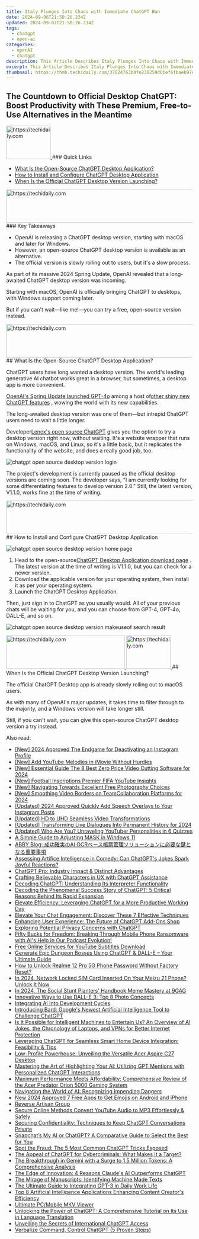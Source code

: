 ```yaml
---
title: Italy Plunges Into Chaos with Immediate ChatGPT Ban
date: 2024-09-06T21:50:26.234Z
updated: 2024-09-07T21:50:26.234Z
tags:
  - chatgpt
  - open-ai
categories:
  - openAI
  - chatgpt
description: This Article Describes Italy Plunges Into Chaos with Immediate ChatGPT Ban
excerpt: This Article Describes Italy Plunges Into Chaos with Immediate ChatGPT Ban
thumbnail: https://thmb.techidaily.com/37824763b4fe230259d6bef6fbaeb97e72f0109764846d4b08ba179c365c9b27.jpg
---
```


## The Countdown to Official Desktop ChatGPT: Boost Productivity with These Premium, Free-to-Use Alternatives in the Meantime

<!-- affiliate ads begin -->
<a href="https://25home.pxf.io/c/5597632/2123466/16836" target="_top" id="2123466">
  <img src="//a.impactradius-go.com/display-ad/16836-2123466" border="0" alt="https://techidaily.com" width="120" height="90"/>
</a>
<img height="0" width="0" src="https://25home.pxf.io/i/5597632/2123466/16836" style="position:absolute;visibility:hidden;" border="0" />
<!-- affiliate ads end -->
### Quick Links

* [What Is the Open-Source ChatGPT Desktop Application?](https://www.makeuseof.com/cant-wait-for-the-chatgpt-desktop-app-try-this-open-source-alternative-instead/#what-is-the-open-source-chatgpt-desktop-application)
* [How to Install and Configure ChatGPT Desktop Application](https://www.makeuseof.com/cant-wait-for-the-chatgpt-desktop-app-try-this-open-source-alternative-instead/#how-to-install-and-configure-chatgpt-desktop-application)
* [When Is the Official ChatGPT Desktop Version Launching?](https://www.makeuseof.com/cant-wait-for-the-chatgpt-desktop-app-try-this-open-source-alternative-instead/#when-is-the-official-chatgpt-desktop-version-launching)

<!-- affiliate ads begin -->
<a href="https://appsumo.8odi.net/c/5597632/2137378/7443" target="_top" id="2137378">
  <img src="//a.impactradius-go.com/display-ad/7443-2137378" border="0" alt="https://techidaily.com" width="600" height="90"/>
</a>
<img height="0" width="0" src="https://appsumo.8odi.net/i/5597632/2137378/7443" style="position:absolute;visibility:hidden;" border="0" />
<!-- affiliate ads end -->
### Key Takeaways

* OpenAI is releasing a ChatGPT desktop version, starting with macOS and later for Windows.
* However, an open-source ChatGPT desktop version is available as an alternative.
* The official version is slowly rolling out to users, but it's a slow process.

 As part of its massive 2024 Spring Update, OpenAI revealed that a long-awaited ChatGPT desktop version was incoming.

 Starting with macOS, OpenAI is officially bringing ChatGPT to desktops, with Windows support coming later.

 But if you can't wait—like me!—you can try a free, open-source version instead.

<!-- affiliate ads begin -->
<a href="https://ephamedtechinc.pxf.io/c/5597632/2130530/26400" target="_top" id="2130530">
  <img src="//a.impactradius-go.com/display-ad/26400-2130530" border="0" alt="https://techidaily.com" width="728" height="90"/>
</a>
<img height="0" width="0" src="https://ephamedtechinc.pxf.io/i/5597632/2130530/26400" style="position:absolute;visibility:hidden;" border="0" />
<!-- affiliate ads end -->
## What Is the Open-Source ChatGPT Desktop Application?

 ChatGPT users have long wanted a desktop version. The world's leading generative AI chatbot works great in a browser, but sometimes, a desktop app is more convenient.

[OpenAI's Spring Update launched GPT-4o](https://www.makeuseof.com/how-gpt-4o-works-is-it-free/) among a host of[other shiny new ChatGPT features](https://www.makeuseof.com/chatgpt-new-features-spring-update/) , wowing the world with its new capabilities.

 The long-awaited desktop version was one of them—but intrepid ChatGPT users need to wait a little longer.

 Developer[Lencx's open source ChatGPT](https://github.com/lencx/ChatGPT) gives you the option to try a desktop version right now, without waiting. It's a website wrapper that runs on Windows, macOS, and Linux, so it's a little basic, but it replicates the functionality of the website, and does a really good job, too.

![chatgpt open source desktop version login](https://static1.makeuseofimages.com/wordpress/wp-content/uploads/2024/05/chatgpt-open-source-desktop-version-login.jpg)

 The project's development is currently paused as the official desktop versions are coming soon. The developer says, "I am currently looking for some differentiating features to develop version 2.0." Still, the latest version, V1.1.0, works fine at the time of writing.

<!-- affiliate ads begin -->
<a href="https://ephamedtechinc.pxf.io/c/5597632/2139322/26400" target="_top" id="2139322">
  <img src="//a.impactradius-go.com/display-ad/26400-2139322" border="0" alt="https://techidaily.com" width="728" height="90"/>
</a>
<img height="0" width="0" src="https://ephamedtechinc.pxf.io/i/5597632/2139322/26400" style="position:absolute;visibility:hidden;" border="0" />
<!-- affiliate ads end -->
## How to Install and Configure ChatGPT Desktop Application

![chatgpt open source desktop version home page](https://static1.makeuseofimages.com/wordpress/wp-content/uploads/2024/05/chatgpt-open-source-desktop-version-home-page.jpg)

1. Head to the open-source[ChatGPT Desktop Application download page](https://github.com/lencx/ChatGPT/releases/tag/v1.1.0) . The latest version at the time of writing is V1.1.0, but you can check for a newer version.
2. Download the applicable version for your operating system, then install it as per your operating system.
3. Launch the ChatGPT Desktop Application.

 Then, just sign in to ChatGPT as you usually would. All of your previous chats will be waiting for you, and you can choose from GPT-4, GPT-4o, DALL-E, and so on.

![chatgpt open source desktop version makeuseof search result](https://static1.makeuseofimages.com/wordpress/wp-content/uploads/2024/05/chatgpt-open-source-desktop-version-makeuseof-search-result.jpg)

<!-- affiliate ads begin -->
<a href="https://aligracehair.sjv.io/c/5597632/2115917/19272" target="_top" id="2115917">
  <img src="//a.impactradius-go.com/display-ad/19272-2115917" border="0" alt="https://techidaily.com" width="320" height="90"/>
</a>
<img height="0" width="0" src="https://aligracehair.sjv.io/i/5597632/2115917/19272" style="position:absolute;visibility:hidden;" border="0" />
<!-- affiliate ads end -->
<!-- affiliate ads begin -->
<a href="https://aligracehair.sjv.io/c/5597632/2115938/19272" target="_top" id="2115938">
  <img src="//a.impactradius-go.com/display-ad/19272-2115938" border="0" alt="https://techidaily.com" width="120" height="90"/>
</a>
<img height="0" width="0" src="https://aligracehair.sjv.io/i/5597632/2115938/19272" style="position:absolute;visibility:hidden;" border="0" />
<!-- affiliate ads end -->
## When Is the Official ChatGPT Desktop Version Launching?

 The official ChatGPT Desktop app is already slowly rolling out to macOS users.

 As with many of OpenAI's major updates, it takes time to filter through to the majority, and a Windows version will take longer still.

 Still, if you can't wait, you can give this open-source ChatGPT desktop version a try instead.


<ins class="adsbygoogle"
     style="display:block"
     data-ad-format="autorelaxed"
     data-ad-client="ca-pub-7571918770474297"
     data-ad-slot="1223367746"></ins>



<ins class="adsbygoogle"
     style="display:block"
     data-ad-client="ca-pub-7571918770474297"
     data-ad-slot="8358498916"
     data-ad-format="auto"
     data-full-width-responsive="true"></ins>

<span class="atpl-alsoreadstyle">Also read:</span>
<div><ul>
<li><a href="https://instagram-videos.techidaily.com/new-2024-approved-the-endgame-for-deactivating-an-instagram-profile/"><u>[New] 2024 Approved The Endgame for Deactivating an Instagram Profile</u></a></li>
<li><a href="https://youtube-webster.techidaily.com/dd-youtube-melodies-in-imovie-without-hurdles/"><u>[New] Add YouTube Melodies in iMovie Without Hurdles</u></a></li>
<li><a href="https://facebook-video-footage.techidaily.com/new-essential-guide-the-8-best-zero-price-video-cutting-software-for-2024/"><u>[New] Essential Guide The 8 Best Zero Price Video Cutting Software for 2024</u></a></li>
<li><a href="https://youtube-help.techidaily.com/new-football-inscriptions-premier-fifa-youtube-insights/"><u>[New] Football Inscriptions Premier FIFA YouTube Insights</u></a></li>
<li><a href="https://extra-guidance.techidaily.com/new-navigating-towards-excellent-free-photography-choices/"><u>[New] Navigating Towards Excellent Free Photography Choices</u></a></li>
<li><a href="https://screen-sharing-recording.techidaily.com/new-smoothing-video-borders-on-teamcollaboration-platforms-for-2024/"><u>[New] Smoothing Video Borders on TeamCollaboration Platforms for 2024</u></a></li>
<li><a href="https://instagram-video-recordings.techidaily.com/updated-2024-approved-quickly-add-speech-overlays-to-your-instagram-posts/"><u>[Updated] 2024 Approved Quickly Add Speech Overlays to Your Instagram Posts</u></a></li>
<li><a href="https://some-knowledge.techidaily.com/updated-hd-to-uhd-seamless-video-transformations/"><u>[Updated] HD to UHD Seamless Video Transformations</u></a></li>
<li><a href="https://visual-screen-recording.techidaily.com/updated-transforming-live-dialogues-into-permanent-history-for-2024/"><u>[Updated] Transforming Live Dialogues Into Permanent History for 2024</u></a></li>
<li><a href="https://youtube-web.techidaily.com/ed-who-are-you-unraveling-youtuber-personalities-in-6-quizzes/"><u>[Updated] Who Are You? Unraveling YouTuber Personalities in 6 Quizzes</u></a></li>
<li><a href="https://win11-tips.techidaily.com/a-simple-guide-to-adjusting-mask-in-windows-11/"><u>A Simple Guide to Adjusting MASK in Windows 11</u></a></li>
<li><a href="https://discover-brilliant.techidaily.com/abby-blog-ai-ocr/"><u>ABBY Blog: 成功確実のAI OCRベース帳票管理ソリューションに必要な鍵となる重要事項</u></a></li>
<li><a href="https://tech-hub.techidaily.com/assessing-artifice-intelligence-in-comedy-can-chatgpts-jokes-spark-joyful-reactions/"><u>Assessing Artifice Intelligence in Comedy: Can ChatGPT's Jokes Spark Joyful Reactions?</u></a></li>
<li><a href="https://tech-hub.techidaily.com/chatgpt-pro-industry-impact-and-distinct-advantages/"><u>ChatGPT Pro: Industry Impact & Distinct Advantages</u></a></li>
<li><a href="https://tech-hub.techidaily.com/crafting-believable-characters-in-ux-with-chatgpt-assistance/"><u>Crafting Believable Characters in UX with ChatGPT Assistance</u></a></li>
<li><a href="https://tech-hub.techidaily.com/decoding-chatgpt-understanding-its-interpreter-functionality/"><u>Decoding ChatGPT: Understanding Its Interpreter Functionality</u></a></li>
<li><a href="https://tech-hub.techidaily.com/decoding-the-phenomenal-success-story-of-chatgpt-5-critical-reasons-behind-its-rapid-expansion/"><u>Decoding the Phenomenal Success Story of ChatGPT: 5 Critical Reasons Behind Its Rapid Expansion</u></a></li>
<li><a href="https://tech-hub.techidaily.com/elevate-efficiency-leveraging-chatgpt-for-a-more-productive-working-day/"><u>Elevate Efficiency: Leveraging ChatGPT for a More Productive Working Day</u></a></li>
<li><a href="https://tech-revival.techidaily.com/elevate-your-chat-engagement-discover-these-7-effective-techniques/"><u>Elevate Your Chat Engagement: Discover These 7 Effective Techniques</u></a></li>
<li><a href="https://tech-hub.techidaily.com/enhancing-user-experience-the-future-of-chatgpt-add-ons-shop/"><u>Enhancing User Experience: The Future of ChatGPT Add-Ons Shop</u></a></li>
<li><a href="https://tech-hub.techidaily.com/exploring-potential-privacy-concerns-with-chatgpt/"><u>Exploring Potential Privacy Concerns with ChatGPT</u></a></li>
<li><a href="https://tech-hub.techidaily.com/fifty-bucks-for-freedom-breaking-through-mobile-phone-ransomware-with-ais-help-in-our-podcast-evolution/"><u>Fifty Bucks for Freedom: Breaking Through Mobile Phone Ransomware with AI's Help in Our Podcast Evolution!</u></a></li>
<li><a href="https://youtube-video-recordings.techidaily.com/free-online-services-for-youtube-subtitles-download/"><u>Free Online Services for YouTube Subtitles Download</u></a></li>
<li><a href="https://tech-hub.techidaily.com/generate-epic-dungeon-bosses-using-chatgpt-and-dall-e-your-ultimate-guide/"><u>Generate Epic Dungeon Bosses Using ChatGPT & DALL-E – Your Ultimate Guide</u></a></li>
<li><a href="https://easy-unlock-android.techidaily.com/how-to-unlock-realme-12-pro-5g-phone-password-without-factory-reset-by-drfone-android/"><u>How to Unlock Realme 12 Pro 5G Phone Password Without Factory Reset?</u></a></li>
<li><a href="https://sim-unlock.techidaily.com/in-2024-network-locked-sim-card-inserted-on-your-meizu-21-phone-unlock-it-now-by-drfone-android/"><u>In 2024, Network Locked SIM Card Inserted On Your Meizu 21 Phone? Unlock It Now</u></a></li>
<li><a href="https://article-files.techidaily.com/in-2024-the-social-stunt-planters-handbook-meme-mastery-at-9gag/"><u>In 2024, The Social Stunt Planters' Handbook Meme Mastery at 9GAG</u></a></li>
<li><a href="https://tech-hub.techidaily.com/innovative-ways-to-use-dall-e-3-top-8-photo-concepts/"><u>Innovative Ways to Use DALL-E 3: Top 8 Photo Concepts</u></a></li>
<li><a href="https://tech-hub.techidaily.com/integrating-ai-into-development-cycles/"><u>Integrating AI Into Development Cycles</u></a></li>
<li><a href="https://tech-hub.techidaily.com/introducing-bard-googles-newest-artificial-intelligence-tool-to-challenge-chatgpt/"><u>Introducing Bard: Google's Newest Artificial Intelligence Tool to Challenge ChatGPT</u></a></li>
<li><a href="https://tech-hub.techidaily.com/is-it-possible-for-intelligent-machines-to-entertain-us-an-overview-of-ai-jokes-the-chronology-of-laptops-and-vpns-for-better-internet-protection/"><u>Is It Possible for Intelligent Machines to Entertain Us? An Overview of AI Jokes, the Chronology of Laptops, and VPNs for Better Internet Protection</u></a></li>
<li><a href="https://tech-hub.techidaily.com/leveraging-chatgpt-for-seamless-smart-home-device-integration-feasibility-and-tips/"><u>Leveraging ChatGPT for Seamless Smart Home Device Integration: Feasibility & Tips</u></a></li>
<li><a href="https://buynow-help.techidaily.com/low-profile-powerhouse-unveiling-the-versatile-acer-aspire-c27-desktop/"><u>Low-Profile Powerhouse: Unveiling the Versatile Acer Aspire C27 Desktop</u></a></li>
<li><a href="https://tech-hub.techidaily.com/mastering-the-art-of-highlighting-your-ai-utilizing-gpt-mentions-with-personalized-chatgpt-interactions/"><u>Mastering the Art of Highlighting Your AI: Utilizing GPT Mentions with Personalized ChatGPT Interactions</u></a></li>
<li><a href="https://tech-hub.techidaily.com/maximum-performance-meets-affordability-comprehensive-review-of-the-acer-predator-orion-5000-gaming-system/"><u>Maximum Performance Meets Affordability: Comprehensive Review of the Acer Predator Orion 5000 Gaming System</u></a></li>
<li><a href="https://tech-hub.techidaily.com/navigating-the-world-of-ai-recognizing-impending-dangers/"><u>Navigating the World of AI: Recognizing Impending Dangers</u></a></li>
<li><a href="https://meme-emoji.techidaily.com/new-2024-approved-7-free-apps-to-get-emojis-on-android-and-iphone/"><u>New 2024 Approved 7 Free Apps to Get Emojis on Android and iPhone</u></a></li>
<li><a href="https://extra-tips.techidaily.com/reverse-artisan-group/"><u>Reverse Artisan Group</u></a></li>
<li><a href="https://youtube-videos.techidaily.com/secure-online-methods-convert-youtube-audio-to-mp3-effortlessly-and-safely/"><u>Secure Online Methods Convert YouTube Audio to MP3 Effortlessly & Safely</u></a></li>
<li><a href="https://tech-hub.techidaily.com/securing-confidentiality-techniques-to-keep-chatgpt-conversations-private/"><u>Securing Confidentiality: Techniques to Keep ChatGPT Conversations Private</u></a></li>
<li><a href="https://tech-hub.techidaily.com/snapchats-my-ai-or-chatgpt-a-comparative-guide-to-select-the-best-for-you/"><u>Snapchat’s My AI or ChatGPT? A Comparative Guide to Select the Best for You</u></a></li>
<li><a href="https://tech-hub.techidaily.com/spot-the-fraud-the-5-most-common-chatgpt-tricks-exposed/"><u>Spot the Fraud: The 5 Most Common ChatGPT Tricks Exposed</u></a></li>
<li><a href="https://tech-hub.techidaily.com/the-appeal-of-chatgpt-for-cybercriminals-what-makes-it-a-target/"><u>The Appeal of ChatGPT for Cybercriminals: What Makes It a Target?</u></a></li>
<li><a href="https://tech-hub.techidaily.com/the-breakthrough-in-gemini-with-a-surge-to-15-million-tokens-a-comprehensive-analysis/"><u>The Breakthrough in Gemini with a Surge to 1.5 Million Tokens: A Comprehensive Analysis</u></a></li>
<li><a href="https://tech-hub.techidaily.com/the-edge-of-innovation-4-reasons-claudes-ai-outperforms-chatgpt/"><u>The Edge of Innovation: 4 Reasons Claude's AI Outperforms ChatGPT</u></a></li>
<li><a href="https://tech-hub.techidaily.com/the-mirage-of-manuscripts-identifying-machine-made-texts/"><u>The Mirage of Manuscripts: Identifying Machine Made Texts</u></a></li>
<li><a href="https://tech-hub.techidaily.com/the-ultimate-guide-to-integrating-gpt-3-in-daily-work-life/"><u>The Ultimate Guide to Integrating GPT-3 in Daily Work Life</u></a></li>
<li><a href="https://tech-hub.techidaily.com/top-8-artificial-intelligence-applications-enhancing-content-creators-efficiency/"><u>Top 8 Artificial Intelligence Applications Enhancing Content Creator's Efficiency</u></a></li>
<li><a href="https://extra-resources.techidaily.com/ultimate-pcmobile-mkv-viewer/"><u>Ultimate PC/Mobile MKV Viewer</u></a></li>
<li><a href="https://tech-hub.techidaily.com/unlocking-the-power-of-chatgpt-a-comprehensive-tutorial-on-its-use-in-language-translation/"><u>Unlocking the Power of ChatGPT: A Comprehensive Tutorial on Its Use in Language Translation</u></a></li>
<li><a href="https://tech-hub.techidaily.com/unveiling-the-secrets-of-international-chatgpt-access/"><u>Unveiling the Secrets of International ChatGPT Access</u></a></li>
<li><a href="https://tech-hub.techidaily.com/verbalize-command-control-chatgpt-5-proven-steps/"><u>Verbalize Command, Control ChatGPT (5 Proven Steps)</u></a></li>
</ul></div>
